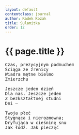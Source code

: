 ```yaml
---
layout: default
contentclass: journal
author: Radek Kozak
title: Sulamitka
order: 12
---
```


<h1 class="poem-title">{{ page.title }}</h1>

<pre class="poem">
Czas, prezycyjnym podmuchem
Ściąga ze źrenicy
Wiadra mętne bielmo
Zmierzchu

Jeszcze jeden dzień
Dla nas. Jeszcze jeden
Z bezkształtnej studni
Dni —

Twoja płeć
Stygnąca i nierozmowna;
Dryfująca w cieśninę snu
Jak łódź. Jak pieczęć
</pre>
